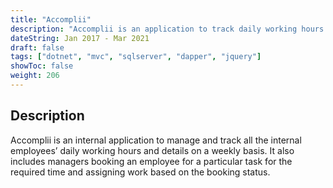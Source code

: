 ```yaml
---
title: "Accomplii"
description: "Accomplii is an application to track daily working hours and details on a weekly basis."
dateString: Jan 2017 - Mar 2021
draft: false
tags: ["dotnet", "mvc", "sqlserver", "dapper", "jquery"]
showToc: false
weight: 206
---
```

## Description
Accomplii is an internal application to manage and track all the internal employees’ daily working hours and details on a weekly basis. It also includes managers booking an employee for a particular task for the required time and assigning work based on the booking status.